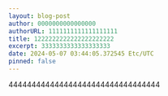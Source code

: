```yaml
---
layout: blog-post
author: 0000000000000000
authorURL: 1111111111111111111
title: 1222222222222222222222
excerpt: 3333333333333333333
date: 2024-05-07 03:44:05.372545 Etc/UTC
pinned: false
---
```

444444444444444444444444444444444
